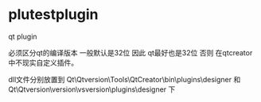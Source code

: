# plutestplugin
qt plugin

必须区分qt的编译版本 一般默认是32位 因此 qt最好也是32位 否则 在qtcreator中不现实自定义插件。

dll文件分别放置到 Qt\Qtversion\Tools\QtCreator\bin\plugins\designer 和 Qt\Qtversion\version\vsversion\plugins\designer 下
